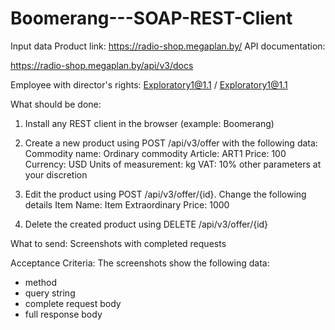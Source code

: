 # Boomerang---SOAP-REST-Client

Input data
Product link: https://radio-shop.megaplan.by/
API documentation:

https://radio-shop.megaplan.by/api/v3/docs

Employee with director's rights:
Exploratory1@1.1 / Exploratory1@1.1

What should be done:
1. Install any REST client in the browser (example: Boomerang)

2. Create a new product using POST /api/v3/offer with the following data:
Commodity name: Ordinary commodity
Article: ART1
Price: 100
Currency: USD
Units of measurement: kg
VAT: 10%
other parameters at your discretion

3. Edit the product using POST /api/v3/offer/{id}. Change the following details
Item Name: Item Extraordinary
Price: 1000

4. Delete the created product using DELETE /api/v3/offer/{id}

What to send:
Screenshots with completed requests

Acceptance Criteria:
The screenshots show the following data:
- method
- query string
- complete request body
- full response body
